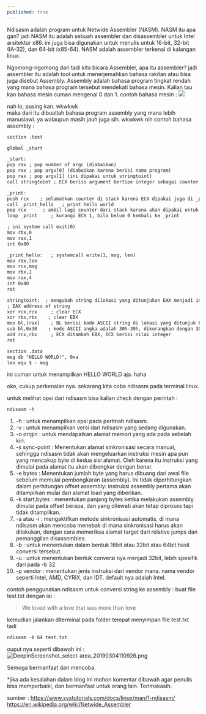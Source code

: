 ```yaml
---
published: true
---
```

Ndisasm adalah program untuk Netwide Assembler (NASM). NASM itu apa gan? jadi NASM itu adalah sebuah assembler dan disassembler untuk Intel arsitektur x86. ini juga bisa digunakan untuk menulis untuk 16-bit, 32-bit (IA-32), dan 64-bit (x85-64). NASM adalah assembler terkenal di kalangan linux.  

Ngomong-ngomong dari tadi kita bicara Assembler, apa itu assembler? jadi assembler itu adalah tool untuk menerjemahkan bahasa rakitan atau bisa juga disebut Assembly. Assembly adalah bahasa program tingkat rendah yang mana bahasa program tersebut mendekati bahasa mesin. Kalian tau kan bahasa mesin cuman mengenal 0 dan 1. contoh bahasa mesin :
![](https://www.dictio.id/uploads/db3342/original/3X/5/7/578465169337151d40334eacf60c39853ddf3b2b.jpg)

nah lo, pusing kan. wkwkwk  
maka dari itu dibuatlah bahasa program assembly yang mana lebih manusiawi. ya walaupun masih jauh juga sih. wkwkwk nih contoh bahasa assembly :
```html
section .text

global _start

_start:
pop rax ; pop number of argc (diabaikan)
pop rax ; pop argv[0] (diabaikan karena berisi nama program)
pop rax ; pop argv[1] (ini dipakai untuk stringtoint)
call stringtoint ; ECX berisi argument bertipe integer sebagai counter

_print:
push rcx    ; selamatkan counter di stack karena ECX dipakai juga di _print_hello
call _print_hello   ; print hello world
pop rcx      ; ambil lagi counter dari stack karena akan dipakai untuk looping 
loop _print     ; kurangi ECX 1, bila belum 0 kembali ke _print

; ini system call exit(0)
mov rbx,0
mov rax,1
int 0x80

_print_hello:   ; systemcall write(1, msg, len)
mov rdx,len
mov rcx,msg
mov rbx,1
mov rax,4
int 0x80
ret

stringtoint:  ; mengubah string dilokasi yang ditunjukan EAX menjadi integer di ECX
; EAX address of string
xor rcx,rcx     ; clear ECX
xor rbx,rbx    ; clear EBX
mov bl,[rax]    ; BL berisi kode ASCII string di lokasi yang ditunjuk EAX
sub bl,0x30    ; kode ASCII angka adalah 30h-39h, dikurangkan dengan 30h yang artinya berisi 0-9
add rcx,rbx     ; ECX ditambah EBX, ECX berisi nilai integer
ret

section .data
msg db "HELLO WORLD!", 0xa
len equ $ - msg

```

ini cuman untuk menampilkan HELLO WORLD aja. haha  

oke, cukup perkenalan nya. sekarang kita coba ndisasm pada terminal linux.

untuk melihat opsi dari ndisasm bisa kalian check dengan perintah :
```html
ndisasm -h
```

1. -h : untuk menampilkan opsi pada peritnah ndisasm.
2. -v : untuk menampilkan versi dari ndisasm yang sedang digunakan.
3. -o origin : untuk mendapatkan alamat memori yang ada pada sebelah kiri.
4. -s sync-point : Menentukan alamat sinkronisasi secara manual, sehingga ndisasm tidak akan mengeluarkan instruksi mesin apa pun yang mencakup byte di kedua sisi alamat. Oleh karena itu instruksi yang dimulai pada alamat itu akan dibongkar dengan benar.
5. -e bytes : Menentukan jumlah byte yang harus dibuang dari awal file sebelum memulai pembongkaran (assembly). Ini tidak diperhitungkan dalam perhitungan offset assembly: instruksi assembly pertama akan ditampilkan mulai dari alamat load yang diberikan.
6. -k start,bytes : menentukan panjang bytes ketika melakukan assembly. dimulai pada offset berapa, dan yang dilewati akan tetap diproses tapi tidak ditampilkan. 
7. -a atau -i : mengaktifkan metode sinkronisasi automatis, di mana ndisasm akan mencoba menebak di mana sinkronisasi harus akan dilakukan, dengan cara memeriksa alamat target dari relative jumps dan pemanggilan disassembles. 
8. -b : untuk menentukan dalam bentuk 16bit atau 32bit atau 64bit hasil conversi tersebut.
9. -u : untuk menentukan bentuk conversi nya menjadi 32bit, lebih spesifik dari pada -b 32.
10. -p vendor : menentukan jenis instruksi dari vendor mana. nama vendor seperti Intel, AMD, CYRIX, dan IDT. default nya adalah Intel.

contoh penggunakan ndisasm untuk conversi string ke assembly :
buat file test.txt dengan isi :
> We loved with a love that was more than love

kemudian jalankan diterminal pada folder tempat menyimpan file test.txt tadi
```html
ndisasm -b 64 test.txt
```
ouput nya seperti dibawah ini : 
![DeepinScreenshot_select-area_20190304110926.png]({{site.baseurl}}/_posts/DeepinScreenshot_select-area_20190304110926.png)

Semoga bermanfaat dan mencoba. 

*jika ada kesalahan dalam blog ini mohon komentar dibawah agar penulis bisa memperbaiki, dan bermanfaat untuk orang lain. Terimakasih.

sumber : 
https://www.systutorials.com/docs/linux/man/1-ndisasm/  
https://en.wikipedia.org/wiki/Netwide_Assembler
